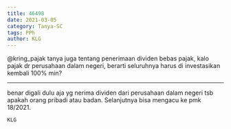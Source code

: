 ```yaml
---
title: 46498
date: 2021-03-05
category: Tanya-SC
tags: PPh
author: KLG
---
```


@kring_pajak tanya juga tentang penerimaan dividen bebas pajak, kalo pajak dr perusahaan dalam negeri, berarti seluruhnya harus di investasikan kembali 100% min?

---

benar digali dulu aja yg nerima dividen dari perusahaan dalam negeri tsb apakah orang pribadi atau badan. Selanjutnya bisa mengacu ke pmk 18/2021.

`KLG`
